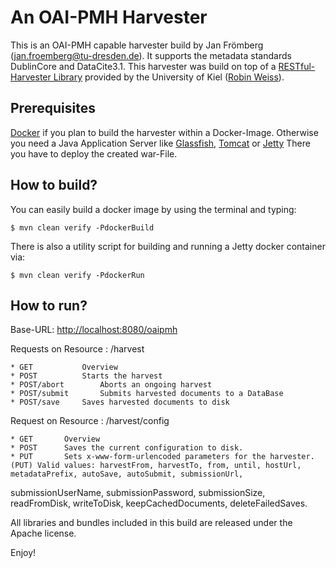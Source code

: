 # An OAI-PMH Harvester

This is an OAI-PMH capable harvester build by Jan Frömberg ([jan.froemberg@tu-dresden.de](jan.froemberg@tu-dresden.de)). It supports the metadata standards DublinCore and DataCite3.1.
This harvester was build on top of a [RESTful-Harvester Library][5] provided by the University of Kiel ([Robin Weiss](row@informatik.uni-kiel.de)).

## Prerequisites

[Docker][1] if you plan to build the harvester within a Docker-Image.
Otherwise you need a Java Application Server like [Glassfish][2], [Tomcat][3] or [Jetty][4]
There you have to deploy the created war-File.

## How to build?

You can easily build a docker image by using the terminal and typing:

    $ mvn clean verify -PdockerBuild

There is also a utility script for building and running a Jetty docker container via:

    $ mvn clean verify -PdockerRun

## How to run?

Base-URL: [http://localhost:8080/oaipmh](http://localhost:8080/oaipmh)

Requests on Resource : /harvest

    * GET			Overview
    * POST			Starts the harvest
    * POST/abort		Aborts an ongoing harvest
    * POST/submit		Submits harvested documents to a DataBase
    * POST/save		Saves harvested documents to disk

Request on Resource : /harvest/config

    * GET		Overview
    * POST		Saves the current configuration to disk.
    * PUT 		Sets x-www-form-urlencoded parameters for the harvester.
	(PUT) Valid values: harvestFrom, harvestTo, from, until, hostUrl, metadataPrefix, autoSave, autoSubmit, submissionUrl,
  submissionUserName, submissionPassword, submissionSize, readFromDisk, writeToDisk, keepCachedDocuments, deleteFailedSaves.

All libraries and bundles included in this build are
released under the Apache license.

Enjoy!

[1]: www.docker.com
[2]: https://javaee.github.io/glassfish/
[3]: https://tomcat.apache.org/
[4]: https://www.eclipse.org/jetty/
[5]: https://code.gerdi-project.de/projects/HAR/repos/harvesterbaselibrary
